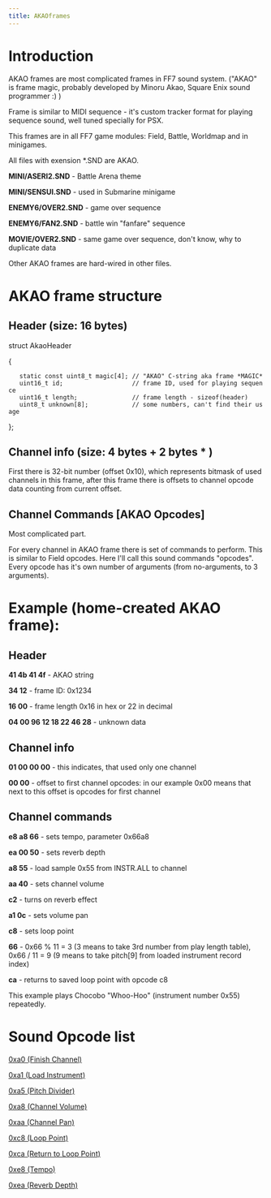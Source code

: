 ```yaml
---
title: AKAOframes
---
```


# Introduction

AKAO frames are most complicated frames in FF7 sound system. ("AKAO" is frame magic, probably developed by Minoru Akao, Square Enix sound programmer :) )

Frame is similar to MIDI sequence - it's custom tracker format for playing sequence sound, well tuned specially for PSX.

This frames are in all FF7 game modules: Field, Battle, Worldmap and in minigames.

All files with exension \*.SND are AKAO.

**MINI/ASERI2.SND** - Battle Arena theme

**MINI/SENSUI.SND** - used in Submarine minigame

**ENEMY6/OVER2.SND** - game over sequence

**ENEMY6/FAN2.SND** - battle win "fanfare" sequence

**MOVIE/OVER2.SND** - same game over sequence, don't know, why to duplicate data

Other AKAO frames are hard-wired in other files.

# AKAO frame structure

## Header (size: 16 bytes)

struct AkaoHeader

{

`   static const uint8_t magic[4]; // "AKAO" C-string aka frame *MAGIC*`  
`   uint16_t id;                   // frame ID, used for playing sequence`  
`   uint16_t length;               // frame length - sizeof(header)`  
`   uint8_t unknown[8];            // some numbers, can't find their usage`

};

## Channel info (size: 4 bytes + 2 bytes \* <channels count>)

First there is 32-bit number (offset 0x10), which represents bitmask of used channels in this frame, after this frame there is <channels count> offsets to channel opcode data counting from current offset.

## Channel Commands \[AKAO Opcodes\]

Most complicated part.

For every channel in AKAO frame there is set of commands to perform. This is similar to Field opcodes. Here I'll call this sound commands "opcodes". Every opcode has it's own number of arguments (from no-arguments, to 3 arguments).

# Example (home-created AKAO frame):

## Header

**41 4b 41 4f** - AKAO string

**34 12** - frame ID: 0x1234

**16 00** - frame length 0x16 in hex or 22 in decimal

**04 00 96 12 18 22 46 28** - unknown data

## Channel info

**01 00 00 00** - this indicates, that used only one channel

**00 00** - offset to first channel opcodes: in our example 0x00 means that next to this offset is opcodes for first channel

## Channel commands

**e8 a8 66** - sets tempo, parameter 0x66a8

**ea 00 50** - sets reverb depth

**a8 55** - load sample 0x55 from INSTR.ALL to channel

**aa 40** - sets channel volume

**c2** - turns on reverb effect

**a1 0c** - sets volume pan

**c8** - sets loop point

**66** - 0x66 % 11 = 3 (3 means to take 3rd number from play length table), 0x66 / 11 = 9 (9 means to take pitch\[9\] from loaded instrument record index)

**ca** - returns to saved loop point with opcode c8

This example plays Chocobo "Whoo-Hoo" (instrument number 0x55) repeatedly.

# Sound Opcode list

[0xa0 (Finish Channel)](../0xa0_(Finish_Channel).md)

[0xa1 (Load Instrument)](../0xa1_(Load_Instrument).md)

[0xa5 (Pitch Divider)](../0xa5_(Pitch_Divider).md)

[0xa8 (Channel Volume)](../0xa8_(Channel_Volume).md)

[0xaa (Channel Pan)](../0xaa_(Channel_Pan).md)

[0xc8 (Loop Point)](../0xc8_(Loop_Point).md)

[0xca (Return to Loop Point)](../0xca_(Return_to_Loop_Point).md)

[0xe8 (Tempo)](../0xe8_(Tempo).md)

[0xea (Reverb Depth)](../0xea_(Reverb_Depth).md)
